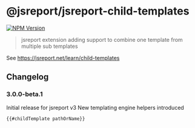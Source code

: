 # @jsreport/jsreport-child-templates
[![NPM Version](http://img.shields.io/npm/v/@jsreport/jsreport-child-templates.svg?style=flat-square)](https://npmjs.com/package/@jsreport/jsreport-child-templates)

> jsreport extension adding support to combine one template from multiple sub templates

See https://jsreport.net/learn/child-templates

## Changelog

### 3.0.0-beta.1

Initial release for jsreport v3
New templating engine helpers introduced
```
{{#childTemplate pathOrName}}
```
